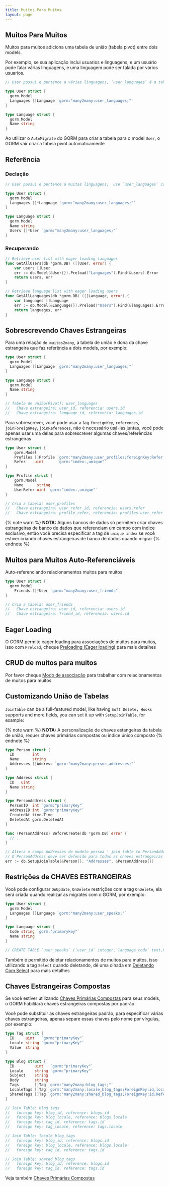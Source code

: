 ```yaml
---
title: Muitos Para Muitos
layout: page
---
```


## Muitos Para Muitos

Muitos para muitos adiciona uma tabela de união (tabela pivot) entre dois models.

Por exemplo, se sua aplicação inclui usuarios e linguagens, e um usuário pode falar várias linguagens, e uma linguagem pode ser falada por vários usuarios.

```go
// User possui e pertence a várias linguagens, `user_languages` é a tabela de união (tabela pivot)

type User struct {
  gorm.Model
  Languages []Language `gorm:"many2many:user_languages;"`
}

type Language struct {
  gorm.Model
  Name string
}
```

Ao utilizar o `AutoMigrate` do GORM para criar a tabela para o model `User`, o GORM vair criar a tabela pivot automaticamente

## Referência

### Declação
```go
// User possui e pertence a muitas linguagens,  use `user_languages` como tabela de união (tabela pivot)

type User struct {
  gorm.Model
  Languages []*Language `gorm:"many2many:user_languages;"`
}

type Language struct {
  gorm.Model
  Name string
  Users []*User `gorm:"many2many:user_languages;"`
}
```

### Recuperando
```go
// Retrieve user list with eager loading languages
func GetAllUsers(db *gorm.DB) ([]User, error) {
    var users []User
    err := db.Model(&User{}).Preload("Languages").Find(&users).Error
    return users, err
}

// Retrieve language list with eager loading users
func GetAllLanguages(db *gorm.DB) ([]Language, error) {
    var languages []Language
    err := db.Model(&Language{}).Preload("Users").Find(&languages).Error
    return languages, err
}
```

## Sobrescrevendo Chaves Estrangeiras

Para uma relação `de muitos2many`, a tabela de união é dona da chave estrangeira que faz referência a dois models, por exemplo:

```go
type User struct {
  gorm.Model
  Languages []Language `gorm:"many2many:user_languages;"`
}

type Language struct {
  gorm.Model
  Name string
}

// Tabela de união(Pivot): user_languages
//   Chave estrangeira: user_id, referencia: users.id
//   Chave estrangeira: language_id, referencia: languages.id
```

Para sobrescrever, você pode usar a tag `foreignKey`, `references`, `joinForeignKey`, `joinReferences`, não é necessário usá-las juntas, você pode apenas usar uma delas para sobrescrever algumas chaves/referências estrangeiras

```go
type User struct {
    gorm.Model
    Profiles []Profile `gorm:"many2many:user_profiles;foreignKey:Refer;joinForeignKey:UserReferID;References:UserRefer;joinReferences:ProfileRefer"`
    Refer    uint      `gorm:"index:,unique"`
}

type Profile struct {
    gorm.Model
    Name      string
    UserRefer uint `gorm:"index:,unique"`
}

// Cria a tabela: user_profiles
//   Chave estrangeira: user_refer_id, referencia: users.refer
//   Chave estrangeira: profile_refer, referencia: profiles.user_refer
```

{% note warn %}
**NOTA:** Alguns bancos de dados só permitem criar chaves estrangeiras de banco de dados que referenciam um campo com índice exclusivo, então você precisa especificar a tag de `unique index` se você estiver criando chaves estrangeiras de banco de dados quando migrar
{% endnote %}

## Muitos para Muitos Auto-Referenciáveis

Auto-referenciando relacionamentos muitos para muitos

```go
type User struct {
  gorm.Model
    Friends []*User `gorm:"many2many:user_friends"`
}

// Cria a tabela: user_friends
//   Chave estrangeira: user_id, referencia: users.id
//   Chave estrangeira: friend_id, referencia: users.id
```

## Eager Loading

O GORM permite eager loading para associações de muitos para muitos, isso com `Preload`, cheque [Preloading (Eager loading)](preload.html) para mais detalhes

## CRUD de muitos para muitos

Por favor cheque [Modo de associação](associations.html#Association-Mode) para trabalhar com relacionamentos de muitos para muitos

## Customizando União de Tabelas

`JoinTable` can be a full-featured model, like having `Soft Delete`，`Hooks` supports and more fields, you can set it up with `SetupJoinTable`, for example:

{% note warn %}
**NOTA:** A personalização de chaves estangeiras da tabela de união, requer chaves primárias compostas ou índice único composto
{% endnote %}

```go
type Person struct {
  ID        int
  Name      string
  Addresses []Address `gorm:"many2many:person_addresses;"`
}

type Address struct {
  ID   uint
  Name string
}

type PersonAddress struct {
  PersonID  int `gorm:"primaryKey"`
  AddressID int `gorm:"primaryKey"`
  CreatedAt time.Time
  DeletedAt gorm.DeletedAt
}

func (PersonAddress) BeforeCreate(db *gorm.DB) error {
  // ...
}

// Altera o campo Addresses do modelo pessoa ' join table to PersonAddress
// O PersonAddress deve ser defenido para todas as chaves estrangeiras requeridas ou lançará um erro
err := db.SetupJoinTable(&Person{}, "Addresses", &PersonAddress{})
```

## Restrições de CHAVES ESTRANGEIRAS

Você pode configurar `OnUpdate`, `OnDelete` restrições com a tag `OnDelete`, ela será criada quando realizar as migrates com o GORM, por exemplo:

```go
type User struct {
  gorm.Model
  Languages []Language `gorm:"many2many:user_speaks;"`
}

type Language struct {
  Code string `gorm:"primarykey"`
  Name string
}

// CREATE TABLE `user_speaks` (`user_id` integer,`language_code` text,PRIMARY KEY (`user_id`,`language_code`),CONSTRAINT `fk_user_speaks_user` FOREIGN KEY (`user_id`) REFERENCES `users`(`id`) ON DELETE SET NULL ON UPDATE CASCADE,CONSTRAINT `fk_user_speaks_language` FOREIGN KEY (`language_code`) REFERENCES `languages`(`code`) ON DELETE SET NULL ON UPDATE CASCADE);
```

Também é permitido deletar relacionamentos de muitos para muitos, isso utilizando a tag `Select` quando deletando, dê uma olhada em [Deletando Com Select](associations.html#delete_with_select) para mais detalhes

## Chaves Estrangeiras Compostas

Se você estiver utilizando [Chaves Primárias Compostas](composite_primary_key.html) para seus models, o GORM habilitará chaves estrangeiras compostas por padrão

Você pode substituir as chaves estrangeiras padrão, para especificar várias chaves estrangeiras, apenas separe essas chaves pelo nome por vírgulas, por exemplo:

```go
type Tag struct {
  ID     uint   `gorm:"primaryKey"`
  Locale string `gorm:"primaryKey"`
  Value  string
}

type Blog struct {
  ID         uint   `gorm:"primaryKey"`
  Locale     string `gorm:"primaryKey"`
  Subject    string
  Body       string
  Tags       []Tag `gorm:"many2many:blog_tags;"`
  LocaleTags []Tag `gorm:"many2many:locale_blog_tags;ForeignKey:id,locale;References:id"`
  SharedTags []Tag `gorm:"many2many:shared_blog_tags;ForeignKey:id;References:id"`
}

// Join Table: blog_tags
//   foreign key: blog_id, reference: blogs.id
//   foreign key: blog_locale, reference: blogs.locale
//   foreign key: tag_id, reference: tags.id
//   foreign key: tag_locale, reference: tags.locale

// Join Table: locale_blog_tags
//   foreign key: blog_id, reference: blogs.id
//   foreign key: blog_locale, reference: blogs.locale
//   foreign key: tag_id, reference: tags.id

// Join Table: shared_blog_tags
//   foreign key: blog_id, reference: blogs.id
//   foreign key: tag_id, reference: tags.id
```

Veja também [Chaves Primárias Compostas](composite_primary_key.html)
